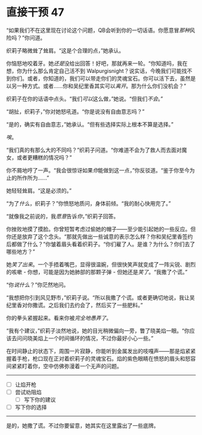 # 直接干预 47

“如果我们不在这里现在讨论这个问题，QB会听到你的一切话语。你愿意冒*那种*风险吗？”你问道。

织莉子略微耸了耸肩。“这是个合理的点，”她承认。

你恼怒地咬着牙。她*还是*没给出回答！好吧，那就再来一轮。“你知道吗，我在想，你为什么那么肯定自己活不到 Walpurgisnight？说实话，今晚我们可能找不到你们。或者，你知道的，我们可以带走你们的灵魂宝石。你可以活下去，虽然是以另一种方式。或者……你和吴纪里香其实可以*离开*。那为什么你们没机会？”

织莉子在你的话语中点头。“我们*可以*这么做，”她说。“但我们*不会*。”

“胡扯，织莉子，”你对她怒吼道。“你是说没有自由意志吗？”

“是的，确实有自由意志，”她承认。“但有些选择实际上根本不算是选择。”

*唉*。

“我们真的有那么大的不同吗？”织莉子问道。“你难道不会为了救人而去面对魔女，或者更糟糕的情况吗？”

你不屑地哼了一声。“我会很惊讶如果*你*能做到这一点，”你反驳道。“鉴于你至今为止的所作所为......”

她轻轻耸肩。“这是必须的。”

“为了*什么*，织莉子？”你愤怒地质问，身体前倾。“我的耐心快用完了。”

“就像我之前说的，我*愿意*告诉*你*，”织莉子回答。

你挫败地摸了摸脸。你曾短暂考虑过偷她的帽子——至少能引起她的一些反应。但你还是放弃了这个念头。“那就先做出一些诚意的表示怎么样？你和吴纪里香签约后都做了什么？”你皱着眉头看着织莉子。“你们雇了人。是谁？为什么？你们去了哪些地方？”

她*笑了出来*。一个手捂着嘴巴，显得很温婉，但很快笑声就变成了一阵尖锐、剧烈的咳嗽 - 你想，可能是因为她肺部的那颗子弹 - 但她还是*笑了*。“我撒了个谎。”

“你*说什么*？”你茫然地问。

“我想把你引到风见野市，”织莉子说。“所以我撒了个谎。或者更确切地说，我让吴纪里香对你撒谎。之后我们去约会了，然后买了一些肥料。”

你的拳头紧握起来。看来你被*完全地愚弄了*。

“我有个建议，”织莉子淡然地说，她的目光稍微偏向一旁，瞥了晓美焰一眼。“你应该去问问晓美焰上一个时间循环的情况，不过你最好小心一些。”

在时间静止的状态下，周围一片寂静，你能听到金属发出的吱嘎声——那是焰紧紧握着手枪，枪口现在正对着织莉子的灵魂宝石。焰的紫色眼睛在愤怒的眉头和怒容间紧紧盯着你，空中仿佛弥漫着一个无声的问题。

---

- [ ] 让焰开枪
- [ ] 尝试劝阻焰
  - [ ] 写下你的建议
- [ ] 写下你的选择

---

是的，她撒了谎。不过你要留意，她其实在这里露出了一些底牌。
